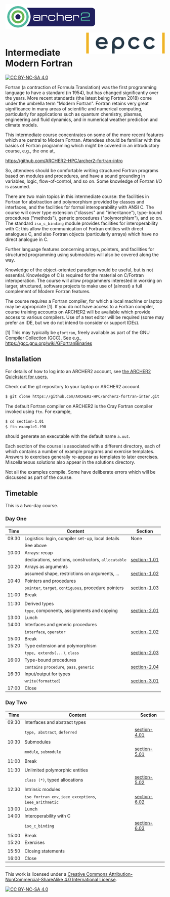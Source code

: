 <img src="./img/archer2_logo.png" align="left" width="284" height="80" />
<img src="./img/epcc_logo.png" align="right" width="248" height="66"
    style="margin-top: 10px;" />

<br /><br /><br /><br />

# Intermediate Modern Fortran

[![CC BY-NC-SA 4.0][cc-by-nc-sa-shield]][cc-by-nc-sa]

Fortran (a contraction of Formula Translation) was the first programming
language to have a standard (in 1954), but has changed significantly
over the years. More recent standards (the latest being Fortran 2018) come
under the umbrella term "Modern Fortran". Fortran retains very great
significance in many areas of scientific and numerical computing,
particularly for applications such as quantum chemistry, plasmas, engineering
and fluid dynamics, and in numerical weather prediction and climate models.

This intermediate course concentrates on some of the more recent
features which are central to Modern Fortran. Attendees should be familiar
with the basics of Fortran programming which might be covered in an
introductory course, e.g., the one at,

https://github.com/ARCHER2-HPC/archer2-fortran-intro

So, attendees should be comfortable writing structured Fortran programs
based on modules and procedures, and have a sound grounding in variables,
logic, flow-of-control, and so on. Some knowledge of Fortran I/O is assumed.

There are two main topics in this intermediate course: the facilities in
Fortran for abstraction and polymorphism provided by classes and
interfaces, and the facilities for formal
interoperability with ANSI C. The course will cover type extension
("classes" and "inheritance"), type-bound procedures ("methods"),
generic procedures ("polymorphism"), and so on. The standard `iso_c_binding`
module provides facilities for interoperability with C; this allow the
communication of Fortran entities with direct analogues C, and also Fortran
objects (particularly arrays) which have no direct analogue in C.

Further language features concerning arrays, pointers, and facilities for
structured programming using submodules will also be covered along the way.

Knowledge of the object-oriented paradigm would be useful, but is not essential.
Knowledge of C is required for the material on C/Fortran interoperation. The
course will allow programmers interested in working on larger, structured,
software projects to make use of (almost) a full complement of Modern Fortran
features.

The course requires a Fortran compiler, for which a local machine or laptop
may be appropriate [1]. If you do not have access to a Fortran compiler,
course training accounts on ARCHER2 will be available which provide access
to various compilers. Use of a text editor will be required (some may prefer
an IDE, but we do not intend to consider or support IDEs).

[1] This may typically be `gfortran`, freely available as part of the
GNU Compiler Collection (GCC).
See e.g., https://gcc.gnu.org/wiki/GFortranBinaries

## Installation

For details of how to log into an ARCHER2 account, see [the ARCHER2 Quickstart for users.](https://docs.archer2.ac.uk/quick-start/quickstart-users/)

Check out the git repository to your laptop or ARCHER2 account.
```bash
$ git clone https://github.com/ARCHER2-HPC/archer2-fortran-inter.git
```
The default Fortran compiler on ARCHER2 is the Cray Fortran compiler invoked using `ftn`.
For example,
```bash
$ cd section-1.01
$ ftn example1.f90
```
should generate an executable with the default name `a.out`.

Each section of the course is associated with a different directory, each of which
contains a number of example programs and exercise templates. Answers to exercises
generally re-appear as templates to later exercises. Miscellaneous solutions also
appear in the solutions directory.

Not all the examples compile. Some have deliberate errors which will be discussed
as part of the course.


## Timetable

This is a two-day course.

### Day One

| Time  | Content                                                 | Section                      |
|-------|---------------------------------------------------------|------------------------------|
| 09:30 | Logistics: login, compiler set-up, local details        | None                         |
|       | See above                                               |                              |
| 10:00 | Arrays: recap                                           |                              |
|       | declarations, sections, constructors, `allocatable`     | [section-1.01](section-1.01) |
| 10:20 | Arrays as arguments                                     |                              |
|       | assumed shape, restrictions on arguments, ...           | [section-1.02](section-1.02) |
| 10:40 | Pointers and procedures                                 |                              |
|       | `pointer`, `target`, `contiguous`, procedure pointers   | [section-1.03](section-1.03) |
| 11:00 | Break                                                   |                              |
|       |                                                         |                              |
| 11:30 | Derived types                                           |                              |
|       | `type`, components, assignments and copying             | [section-2.01](section-2.01) |
| 13:00 | Lunch                                                   |                              |
| 14:00 | Interfaces and generic procedures                       |                              |
|       | `interface`, `operator`                                 | [section-2.02](section-2.02) |
| 15:00 | Break                                                   |                              |
| 15:20 | Type extension and polymorphism                         |                              |
|       | `type, extends(...)`, `class`                           | [section-2.03](section-2.03) |
| 16:00 | Type-bound procedures                                   |                              |
|       | `contains` `procedure`, `pass`, `generic`               | [section-2.04](section-2.04) |
| 16:30 | Input/output for types                                  |                              |
|       | `write(formatted)`                                      | [section-3.01](section-3.01) |
| 17:00 | Close                                                   |                              |

### Day Two

| Time  | Content                                                 | Section                      |
|-------|---------------------------------------------------------|------------------------------|
| 09:30 | Interfaces and abstract types                           |                              |
|       | `type, abstract`, `deferred`                            | [section-4.01](section-4.01) |
| 10:30 | Submodules                                              |                              |
|       | `module`, `submodule`                                   | [section-5.01](section-5.01) |
| 11:00 | Break                                                   |                              |
|       |                                                         |                              |
| 11:30 | Unlimited polymorphic entities                          |                              |
|       | `class (*)`, typed allocations                          | [section-5.02](section-5.02) |
| 12:30 | Intrinsic modules                                       |                              |
|       | `iso_fortran_env`, `ieee_exceptions`, `ieee_arithmetic` | [section-6.02](section-6.02) |
| 13:00 | Lunch                                                   |                              |
| 14:00 | Interoperability with C                                 |                              |
|       | `iso_c_binding`                                         | [section-6.03](section-6.03) |
| 15:00 | Break                                                   |                              |
| 15:20 | Exercises                                               |                              |
|       |                                                         |                              |
| 15:50 | Closing statements                                      |                              |
| 16:00 | Close                                                   |                              |

---
This work is licensed under a
[Creative Commons Attribution-NonCommercial-ShareAlike 4.0 International License][cc-by-nc-sa].

[cc-by-nc-sa]: http://creativecommons.org/licenses/by-nc-sa/4.0/
[cc-by-nc-sa-image]: https://licensebuttons.net/l/by-nc-sa/4.0/88x31.png
[cc-by-nc-sa-shield]: https://img.shields.io/badge/License-CC%20BY--NC--SA%204.0-lightgrey.svg

[![CC BY-NC-SA 4.0][cc-by-nc-sa-image]][cc-by-nc-sa]
